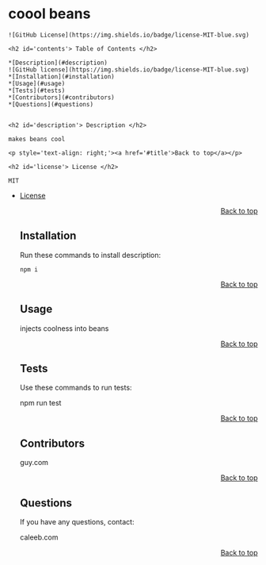 <h1 id='title'> coool beans </h1>

    ![GitHub License](https://img.shields.io/badge/license-MIT-blue.svg)

    <h2 id='contents'> Table of Contents </h2>

    *[Description](#description)
    ![GitHub license](https://img.shields.io/badge/license-MIT-blue.svg)
    *[Installation](#installation)
    *[Usage](#usage)
    *[Tests](#tests)
    *[Contributors](#contributors)
    *[Questions](#questions) 


    <h2 id='description'> Description </h2>

    makes beans cool

    <p style='text-align: right;'><a href='#title'>Back to top</a></p>

    <h2 id='license'> License </h2>

    MIT
* [License](#license)


    <p style='text-align: right;'><a href='#title'>Back to top</a></p>
    
    <h2 id='installation'> Installation </h2>

    Run these commands to install description:

    ```
    npm i
    ```

    <p style='text-align: right;'><a href='#title'>Back to top</a></p>

    <h2 id='usage'> Usage </h2>

    injects coolness into beans

    <p style='text-align: right;'><a href='#title'>Back to top</a></p>

    
    <h2 id='tests'> Tests </h2>
    
    Use these commands to run tests:
    
    npm run test
    
    <p style='text-align: right;'><a href='#title'>Back to top</a></p>
    
    <h2 id='contributors'> Contributors </h2>

    guy.com

    <p style='text-align: right;'><a href='#title'>Back to top</a></p>

    <h2 id='questions'> Questions </h2>

    If you have any questions, contact:

    caleeb.com

    <p style='text-align: right;'><a href='#title'>Back to top</a></p>
    
